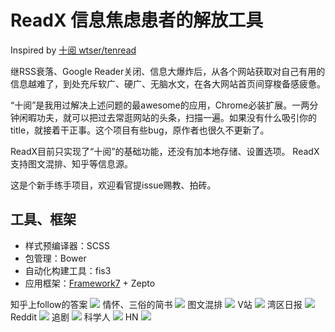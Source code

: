 # ReadX 信息焦虑患者的解放工具

Inspired by [十阅 wtser/tenread](https://github.com/wtser/tenread/)

继RSS衰落、Google Reader关闭、信息大爆炸后，从各个网站获取对自己有用的信息越难了，到处充斥软广、硬广、无脑水文，在各大网站首页间穿梭备感疲惫。

“十阅”是我用过解决上述问题的最awesome的应用，Chrome必装扩展。一两分钟闲暇功夫，就可以把过去常逛网站的头条，扫描一遍。如果没有什么吸引你的title，就接着干正事。这个项目有些bug，原作者也很久不更新了。

ReadX目前只实现了“十阅”的基础功能，还没有加本地存储、设置选项。
ReadX支持图文混排、知乎等信息源。

这是个新手练手项目，欢迎看官提issue赐教、拍砖。

## 工具、框架

* 样式预编译器：SCSS
* 包管理：Bower
* 自动化构建工具：fis3
* 应用框架：[Framework7](http://www.idangero.us/framework7/) + Zepto

知乎上follow的答案
![](http://ww4.sinaimg.cn/large/4e5d3ea7jw1ewxgy8gv5rj20gm0p5wjo.jpg)
情怀、三俗的简书
![](http://ww3.sinaimg.cn/large/4e5d3ea7jw1ewxgzbkyuwj20am0gptai.jpg)
图文混排
![](http://ww2.sinaimg.cn/large/4e5d3ea7jw1ewxh18yc8cj20ak0g1n06.jpg)
V站
![](http://ww3.sinaimg.cn/large/4e5d3ea7jw1ewxh35ps32j20ac0fmgn9.jpg)
湾区日报
![](http://ww1.sinaimg.cn/large/4e5d3ea7jw1ewxh42xlxaj20ah0fk3zz.jpg)
Reddit
![](http://ww4.sinaimg.cn/large/4e5d3ea7jw1ewxh5i6c6uj20ah0fgwg8.jpg)
追剧
![](http://ww1.sinaimg.cn/large/4e5d3ea7jw1ewxh6n46trj20ag0fnmyx.jpg)
科学人
![](http://ww1.sinaimg.cn/large/4e5d3ea7jw1ewxh7lw2f4j20aa0g640b.jpg)
HN
![](http://ww1.sinaimg.cn/large/4e5d3ea7jw1ewxh8byb4dj20aj0gcwgb.jpg)
